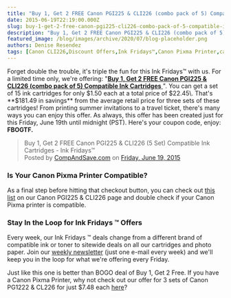 ```yaml
---
title: "Buy 1, Get 2 FREE Canon PGI225 & CLI226 (combo pack of 5) Compatible Ink Cartridges - Ink Fridays ™"
date: 2015-06-19T22:19:00.000Z
slug: buy-1-get-2-free-canon-pgi225-cli226-combo-pack-of-5-compatible-ink-cartridges-ink-fridays
description: "Buy 1, Get 2 FREE Canon PGI225 & CLI226 (combo pack of 5) Compatible Ink Cartridges - Ink Fridays ™"
featured_image: /blog/images/archive/2020/07/blog-placeholder.png
authors: Denise Resendez
tags: [Canon CLI226,Discount Offers,Ink Fridays™,Canon Pixma Printer,canon printer cartridges,Canon PGI225]
---
```


Forget double the trouble, it's triple the fun for this Ink Fridays™ with us. For a limited time only, we're offering: "[**Buy 1, Get 2 FREE Canon PGI225 & CLI226 (combo pack of 5) Compatible Ink Cartridges** ](https://www.compandsave.com/ink-fridays)". You can get a set of 15 ink cartridges for only $1.50 each at a total price of $22.45\. That's **$181.49 in savings** from the average retail price for three sets of these cartridges! From printing summer invitations to a travel ticket, there's many ways you can enjoy this offer. As always, this offer has been created just for this Friday, June 19th until midnight (PST). Here's your coupon code, enjoy: **FBOGTF.**

> Buy 1, Get 2 FREE Canon PGI225 & CLI226 (5 Set) Compatible Ink Cartridges - Ink Fridays™  
> Posted by [CompAndSave.com](https://www.facebook.com/compandsave.ink) on [Friday, June 19, 2015](https://www.facebook.com/compandsave.ink)

### 

### **Is Your** Canon Pixma Printer Compatible?

As a final step before hitting that checkout button, you can check out [this list](https://www.compandsave.com/canon/225-226-ink-cartridges/pgi-225-cli-226-5-combo) on our Canon PGI225 & CLI226 page and double check if your Canon Pixma printer is compatible.

### Stay In the Loop for Ink Fridays ™ Offers

Every week, our Ink Fridays ™ deals change from a different brand of compatible ink or toner to sitewide deals on all our cartridges and photo paper. Join our [weekly newsletter](https://www.compandsave.com/ink-fridays) (just one e-mail every week) and we'll keep you in the loop for what we're offering every Friday. 

Just like this one is better than BOGO deal of Buy 1, Get 2 Free. If you have a Canon Pixma Printer, why not check out our offer for 3 sets of Canon PG1222 & CL226 for just $7.48 each [here](https://www.compandsave.com/ink-fridays)?